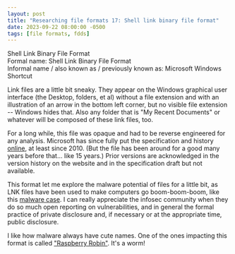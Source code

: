 ```yaml
---
layout: post
title: "Researching file formats 17: Shell link binary file format"
date: 2023-09-22 08:00:00 -0500
tags: [file formats, fdds]
---
```


Shell Link Binary File Format  
Formal name: Shell Link Binary File Format  
Informal name / also known as / previously known as: Microsoft Windows Shortcut  

Link files are a little bit sneaky. They appear on the Windows graphical user interface (the Desktop, folders, et al) without a file extension and with an illustration of an arrow in the bottom left corner, but no visible file extension -- Windows hides that. Also any folder that is "My Recent Documents" or whatever will be composed of these link files, too.

For a long while, this file was opaque and had to be reverse engineered for any analysis. Microsoft has since fully put the specification and history [online](https://learn.microsoft.com/en-us/openspecs/windows_protocols/ms-shllink/16cb4ca1-9339-4d0c-a68d-bf1d6cc0f943), at least since 2010. (But the file has been around for a good many years before that... like 15 years.) Prior versions are acknowledged in the version history on the website and in the specification draft but not available.

This format let me explore the malware potential of files for a little bit, as LNK files have been used to make computers go boom-boom-boom, like this [malware case](https://www.theregister.com/2023/01/23/threat_groups_malicious_lnk/). I can really appreciate the infosec community when they do so much open reporting on vulnerabilities, and in general the formal practice of private disclosure and, if necessary or at the appropriate time, public disclosure.

I like how malware always have cute names. One of the ones impacting this format is called ["Raspberry Robin"](https://redcanary.com/blog/raspberry-robin/). It's a worm!

